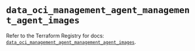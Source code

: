 # `data_oci_management_agent_management_agent_images`

Refer to the Terraform Registry for docs: [`data_oci_management_agent_management_agent_images`](https://registry.terraform.io/providers/oracle/oci/6.18.0/docs/data-sources/management_agent_management_agent_images).
